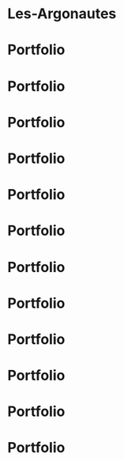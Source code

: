 # Les-Argonautes
# Portfolio
# Portfolio
# Portfolio
# Portfolio
# Portfolio
# Portfolio
# Portfolio
# Portfolio
# Portfolio
# Portfolio
# Portfolio
# Portfolio

